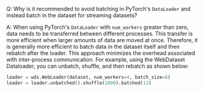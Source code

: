 Q: Why is it recommended to avoid batching in PyTorch's `DataLoader` and instead batch in the dataset for streaming datasets?

A: When using PyTorch's `DataLoader` with `num_workers` greater than zero, data needs to be transferred between different processes. This transfer is more efficient when larger amounts of data are moved at once. Therefore, it is generally more efficient to batch data in the dataset itself and then rebatch after the loader. This approach minimizes the overhead associated with inter-process communication. For example, using the WebDataset Dataloader, you can unbatch, shuffle, and then rebatch as shown below:

```python
loader = wds.WebLoader(dataset, num_workers=4, batch_size=8)
loader = loader.unbatched().shuffle(1000).batched(12)
```
